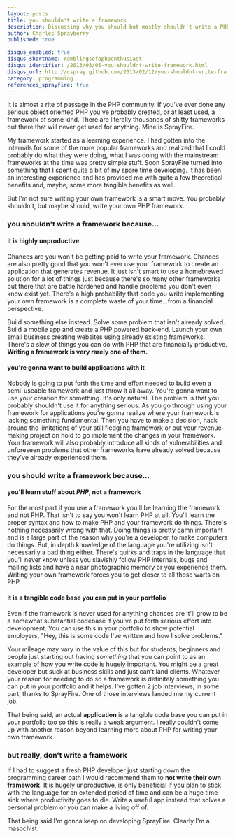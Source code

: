 ```yaml
---
layout: posts
title: you shouldn't write a framework
description: Discussing why you should but mostly shouldn't write a PHP framework
author: Charles Sprayberry
published: true

disqus_enabled: true
disqus_shortname: ramblingsofaphpenthusiast
disqus_identifier: /2013/03/05-you-shouldnt-write-framework.html
disqus_url: http://cspray.github.com/2013/02/12/you-shouldnt-write-framework
category: programming
references_sprayfire: true
---
```


It is almost a rite of passage in the PHP community. If you've ever done any serious object oriented PHP you've probably created, or at least used, a framework of some kind. There are literally thousands of shitty frameworks out there that will never get used for anything. Mine is SprayFire.

My framework started as a learning experience. I had gotten into the internals for some of the more popular frameworks and realized that I could probably do what they were doing, what I was doing with the mainstream frameworks at the time was pretty simple stuff. Soon SprayFire turned into something that I spent quite a bit of my spare time developing. It has been an interesting experience and has provided me with quite a few theoretical benefits and, maybe, some more tangible benefits as well.

But I'm not sure writing your own framework is a smart move. You probably shouldn't, but maybe should, write your own PHP framework.

### you shouldn't write a framework because&hellip;

#### it is highly unproductive

Chances are you won't be getting paid to write your framework. Chances are also pretty good that you won't ever use your framework to create an application that generates revenue. It just isn't smart to use a homebrewed solution for a lot of things just because there's so many other frameworks out there that are battle hardened and handle problems you don't even know exist yet. There's a high probability that code you write implementing your own framework is a complete waste of your time...from a financial perspective.

Build something else instead. Solve some problem that isn't already solved. Build a mobile app and create a PHP powered back-end. Launch your own small business creating websites using already existing frameworks. There's a slew of things you can do with PHP that are financially productive. **Writing a framework is very rarely one of them.**

#### you're gonna want to build applications with it

Nobody is going to put forth the time and effort needed to build even a semi-useable framework and just throw it all away. You're gonna want to use your creation for something. It's only natural. The problem is that you probably shouldn't use it for anything serious. As you go through using your framework for applications you're gonna realize where your framework is lacking something fundamental. Then you have to make a decision, hack around the limitations of your still fledgling framework or put your revenue-making project on hold to go implement the changes in your framework. Your framework will also probably introduce all kinds of vulnerabilities and unforeseen problems that other frameworks have already solved because they've already experienced them.

### you should write a framework because&hellip;

#### you'll learn stuff about *PHP*, not a framework

For the most part if you use a framework you'll be learning the framework and not PHP. That isn't to say you won't learn PHP at all. You'll learn the proper syntax and how to make PHP and your framework do things. There's nothing necessarily wrong with that. Doing things is pretty damn important and is a large part of the reason why you're a developer, to make computers do things. But, in depth knowledge of the language you're utilizing isn't necessarily a bad thing either. There's quirks and traps in the language that you'll never know unless you slavishly follow PHP internals, bugs and mailing lists and have a near photographic memory or you experience them. Writing your own framework forces you to get closer to all those warts on PHP.

#### it is a tangible code base you can put in your portfolio

Even if the framework is never used for anything chances are it'll grow to be a somewhat substantial codebase if you've put forth serious effort into development. You can use this in your portfolio to show potential employers, "Hey, this is some code I've written and how I solve problems."

Your mileage may vary in the value of this but for students, beginners and people just starting out having *something* that you can point to as an example of how you write code is hugely important. You might be a great developer but suck at business skills and just can't land clients. Whatever your reason for needing to do so a framework is definitely something you can put in your portfolio and it helps. I've gotten 2 job interviews, in some part, thanks to SprayFire. One of those interviews landed me my current job.

That being said, an actual **application** is a tangible code base you can put in your portfolio too so this is really a weak argument. I really couldn't come up with another reason beyond learning more about PHP for writing your own framework.

### but really, don't write a framework

If I had to suggest a fresh PHP developer just starting down the programming career path I would recommend them to **not write their own framework**. It is hugely unproductive, is only beneficial if you plan to stick with the language for an extended period of time and can be a huge time sink where productivity goes to die. Write a useful app instead that solves a personal problem or you can make a living off of.

That being said I'm gonna keep on developing SprayFire. Clearly I'm a masochist.
